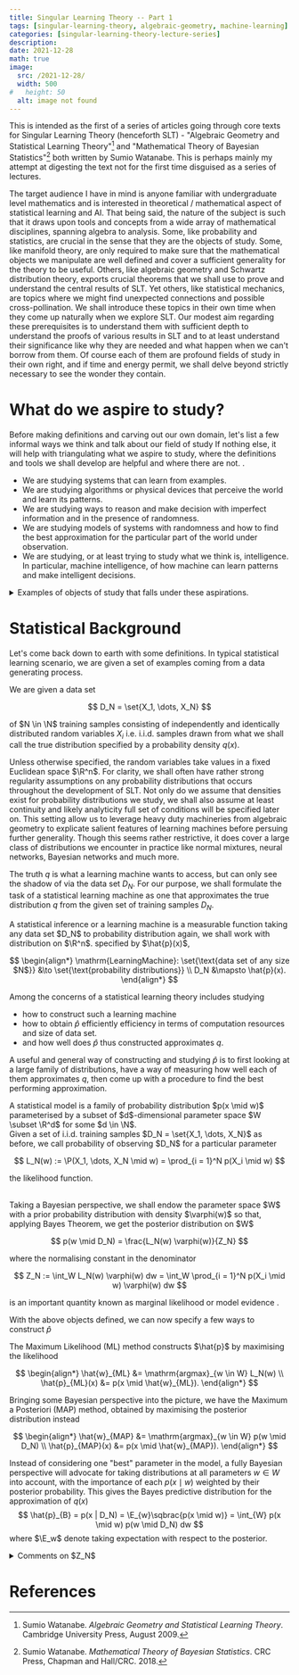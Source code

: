 ```yaml
---
title: Singular Learning Theory -- Part 1
tags: [singular-learning-theory, algebraic-geometry, machine-learning]
categories: [singular-learning-theory-lecture-series]
description: 
date: 2021-12-28
math: true
image: 
  src: /2021-12-28/
  width: 500
#   height: 50
  alt: image not found
---
```


This is intended as the first of a series of articles going through core texts for Singular Learning Theory (henceforth SLT) - "Algebraic Geometry and Statistical Learning Theory"[^1] and "Mathematical Theory of Bayesian Statistics"[^2] both written by Sumio Watanabe. This is perhaps mainly my attempt at digesting the text<span sidenote> not for the first time </span> disguised as a series of lectures. 

The target audience I have in mind is anyone familiar with undergraduate level mathematics and is interested in theoretical / mathematical aspect of statistical learning and AI. That being said, the nature of the subject is such that it draws upon tools and concepts from a wide array of mathematical disciplines, spanning algebra to analysis. Some, like probability and statistics, are crucial in the sense that they are the objects of study. Some, like manifold theory, are only required to make sure that the mathematical objects we manipulate are well defined and cover a sufficient generality for the theory to be useful. Others, like algebraic geometry and Schwartz distribution theory, exports crucial theorems that we shall use to prove and understand the central results of SLT. Yet others, like statistical mechanics, are topics where we might find unexpected connections and possible cross-pollination. We shall introduce these topics in their own time when they come up naturally when we explore SLT. Our modest aim regarding these prerequisites is to understand them with sufficient depth to understand the proofs of various results in SLT and to at least understand their significance <span sidenote> like why they are needed and what happen when we can't borrow from them. Of course each of them are profound fields of study in their own right, and if time and energy permit, we shall delve beyond strictly necessary to see the wonder they contain.</span> 

# What do we aspire to study?
Before making definitions and carving out our own domain, let's list a few informal ways we think and talk about our field of study <span sidenote> If nothing else, it will help with triangulating what we aspire to study, where the definitions and tools we shall develop are helpful and where there are not.  </span>.
 - We are studying systems that can learn from examples. 
 - We are studying algorithms or physical devices that perceive the world and learn its patterns. 
 - We are studying ways to reason and make decision with imperfect information and in the presence of randomness. 
 - We are studying models of systems with randomness and how to find the best approximation for the particular part of the world under observation. 
 - We are studying, or at least trying to study what we think is, intelligence. In particular, machine intelligence, of how machine can learn patterns and make intelligent decisions. 


<details>
<summary> Examples of objects of study that falls under these aspirations. </summary>
<ul>
 <li> A device that implement the calculation $\sum_{i = 1}^6 f(i)/6$ can make decision on whether a given payout $f$ of a game using a six-sided dice is worth playing. </li> 
 
 <li> Perhaps a better, more intelligent, device / machine would actually uses observations on 10000 dice throw and implement $\sum_{i = 1}^6 f(i) \frac{\mathrm{freq}(i)}{10000}$ instead. </li>
 
 <li> A statistician can use a sample of human height measurements $\set{h_1, \dots, h_n}$ and estimate the distribution of heights of comparable human population, or to make a good guess on the probability that a child would grow to be taller than 150cm. </li>
 
 <li> The natural language model GPT-3 is a massive and complicated approximation to human languages. </li>
 
 <li> <a href="https://deepmind.com/research/case-studies/alphago-the-story-so-far"> AlphaGo</a> is a machine intelligence that were able to learn from millions of generated examples of games of Go, and learn the pattern of winning strategies so well that it was able to defeat the reigning world champion. </li>
 
 <li> Brains of human and other intelligent species seems to implement complicated and as yet poorly understood system that learn the pattern of their surroundings, able to triage tasks and resources and make decisions critical to the survival of its species. </li>
</ul>
</details>

# Statistical Background
Let's come back down to earth with some definitions. 
In typical statistical learning scenario, we are given a set of examples coming from a data generating process. 

<div class=def>
We are given a <span def> data set </span>

$$
D_N = \set{X_1, \dots, X_N}
$$

of $N \in \N$ <span def> training samples </span> consisting of independently and identically distributed random variables $X_i$ <span> i.e. i.i.d. samples</span> drawn from what we shall call the <span def> true distribution</span> specified by a probability density $q(x)$.
</div>

Unless otherwise specified, the random variables take values in a fixed Euclidean space $\R^n$. For clarity, we shall often have rather strong regularity assumptions on any probability distributions that occurs throughout the development of SLT. Not only do we assume that densities exist for probability distributions we study, we shall also assume at least continuity and likely analyticity<span sidenote> full set of conditions will be specified later on. This setting allow us to leverage heavy duty machineries from algebraic geometry to explicate salient features of learning machines before persuing further generality. Though this seems rather restrictive, it does cover a large class of distributions we encounter in practice like normal mixtures, neural networks, Bayesian networks and much more. </span>

The truth $q$ is what a learning machine wants to access, but can only see the shadow of via the data set $D_N$. For our purpose, we shall formulate the task of a statistical learning machine as one that approximates the true distribution $q$ from the given set of training samples $D_N$.

<div class=def>
A <span def> statistical inference </span> or a <span def> learning machine </span> is a measurable function taking any data set $D_N$ to probability distribution<span sidenote> again, we shall work with distribution on $\R^n$.</span> specified by $\hat{p}(x)$, 

$$
\begin{align*}
\mathrm{LearningMachine}: \set{\text{data set of any size $N$}} &\to \set{\text{probability distributions}} \\
 D_N &\mapsto \hat{p}(x).
\end{align*} 
$$
</div>

Among the concerns of a statistical learning theory includes studying 
 - how to construct such a learning machine
 - how to obtain $\hat{p}$ efficiently<span sidenote> efficiency in terms of computation resources and size of data set.</span> 
 - and how well does $\hat{p}$ thus constructed approximates $q$.  

A useful and general way of constructing and studying $\hat{p}$ is to first looking at a large family of distributions, have a way of measuring how well each of them approximates $q$, then come up with a procedure to find the best performing approximation. 

<div class=def>
A statistical <span def> model </span> is a family of probability distribution $p(x \mid w)$ parameterised by a subset of $d$-dimensional <span def> parameter space </span> $W \subset \R^d$ for some $d \in \N$. 

<br/>
Given a set of i.i.d. training samples $D_N = \set{X_1, \dots, X_N}$ as before, we call probability of observing $D_N$ for a particular parameter 

$$
L_N(w) := \P(X_1, \dots, X_N \mid w) = \prod_{i = 1}^N p(X_i \mid w) 
$$

the <span def> likelihood function</span>.  

<br/>
Taking a Bayesian perspective, we shall endow the parameter space $W$ with a <span def> prior probability distribution </span> with density $\varphi(w)$ so that, applying Bayes Theorem, we get the posterior distribution on $W$

$$
p(w \mid D_N) = \frac{L_N(w) \varphi(w)}{Z_N} 
$$

where the normalising constant in the denominator 

$$
Z_N := \int_W L_N(w) \varphi(w) dw = \int_W \prod_{i = 1}^N p(X_i \mid w) \varphi(w) dw
$$ 

is an important quantity known as <span def> marginal likelihood </span> or <span def> model evidence </span>. 
</div>

With the above objects defined, we can now specify a few ways to construct $\hat{p}$

<div class=def>
The <span def> Maximum Likelihood (ML) </span> method constructs $\hat{p}$ by maximising the likelihood 

$$
\begin{align*}
\hat{w}_{ML} &= \mathrm{argmax}_{w \in W} L_N(w) \\
\hat{p}_{ML}(x) &= p(x \mid \hat{w}_{ML}).
\end{align*}
$$

Bringing some Bayesian perspective into the picture, we have the <span def> Maximum a Posteriori (MAP) </span> method, obtained by maximising the posterior distribution instead

$$
\begin{align*}
\hat{w}_{MAP} &= \mathrm{argmax}_{w \in W} p(w \mid D_N) \\
\hat{p}_{MAP}(x) &= p(x \mid \hat{w}_{MAP}).
\end{align*}
$$

Instead of considering one "best" parameter in the model, a fully Bayesian perspective will advocate for taking distributions at all parameters $w \in W$ into account, with the importance of each $p(x \mid w)$ weighted by their posterior probability. This gives the <span def> Bayes predictive distribution </span> for the approximation of $q(x)$ 
$$
\hat{p}_{B} = p(x | D_N) = \E_{w}\sqbrac{p(x \mid w)} = \int_{W} p(x \mid w) p(w \mid D_N) dw 
$$
where $\E_w$ denote taking expectation with respect to the posterior. 

</div>


<details>
<summary> Comments on $Z_N$ </summary>
</details>


# References
[^1]: Sumio Watanabe. _Algebraic Geometry and Statistical Learning Theory_. Cambridge University Press, August 2009.

[^2]: Sumio Watanabe. _Mathematical Theory of Bayesian Statistics_. CRC Press, Chapman and Hall/CRC. 2018. 